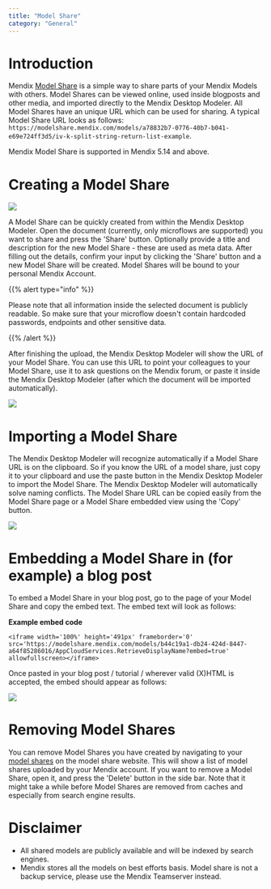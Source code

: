 ```yaml
---
title: "Model Share"
category: "General"
---
```



# Introduction

Mendix [Model Share](https://modelshare.mendix.com/) is a simple way to share parts of your Mendix Models with others. Model Shares can be viewed online, used inside blogposts and other media, and imported directly to the Mendix Desktop Modeler. All Model Shares have an unique URL which can be used for sharing. A typical Model Share URL looks as follows: `https://modelshare.mendix.com/models/a78832b7-0776-40b7-b041-e69e724ff3d5/iv-k-split-string-return-list-example`.

Mendix Model Share is supported in Mendix 5.14 and above.

# Creating a Model Share

![](attachments/modeler-core/2018-02-21_12-38-31.png)

A Model Share can be quickly created from within the Mendix Desktop Modeler. Open the document (currently, only microflows are supported) you want to share and press the 'Share' button. Optionally provide a title and description for the new Model Share - these are used as meta data. After filling out the details, confirm your input by clicking the 'Share' button and a new Model Share will be created. Model Shares will be bound to your personal Mendix Account.

{{% alert type="info" %}}

Please note that all information inside the selected document is publicly readable. So make sure that your microflow doesn't contain hardcoded passwords, endpoints and other sensitive data.

{{% /alert %}}

After finishing the upload, the Mendix Desktop Modeler will show the URL of your Model Share. You can use this URL to point your colleagues to your Model Share, use it to ask questions on the Mendix forum, or paste it inside the Mendix Desktop Modeler (after which the document will be imported automatically).

![](attachments/16713690/16843859.png)

# Importing a Model Share

The Mendix Desktop Modeler will recognize automatically if a Model Share URL is on the clipboard. So if you know the URL of a model share, just copy it to your clipboard and use the paste button in the Mendix Desktop Modeler to import the Model Share. The Mendix Desktop Modeler will automatically solve naming conflicts. The Model Share URL can be copied easily from the Model Share page or a Model Share embedded view using the 'Copy' button.

![](attachments/modeler-core/2018-02-21_13-11-18.png)

# Embedding a Model Share in (for example) a blog post

To embed a Model Share in your blog post, go to the page of your Model Share and copy the embed text. The embed text will look as follows:

**Example embed code**

```
<iframe width='100%' height='491px' frameborder='0' src='https://modelshare.mendix.com/models/b44c19a1-db24-424d-8447-a64f85286016/AppCloudServices.RetrieveDisplayName?embed=true' allowfullscreen></iframe>
```

Once pasted in your blog post / tutorial / wherever valid (X)HTML is accepted, the embed should appear as follows:

![](attachments/16713690/16843856.png)

# Removing Model Shares

You can remove Model Shares you have created by navigating to your [model shares](https://modelshare.mendix.com/mymodels/) on the model share website. This will show a list of model shares uploaded by your Mendix account. If you want to remove a Model Share, open it, and press the 'Delete' button in the side bar. Note that it might take a while before Model Shares are removed from caches and especially from search engine results.

# Disclaimer

*   All shared models are publicly available and will be indexed by search engines.
*   Mendix stores all the models on best efforts basis. Model share is not a backup service, please use the Mendix Teamserver instead.
